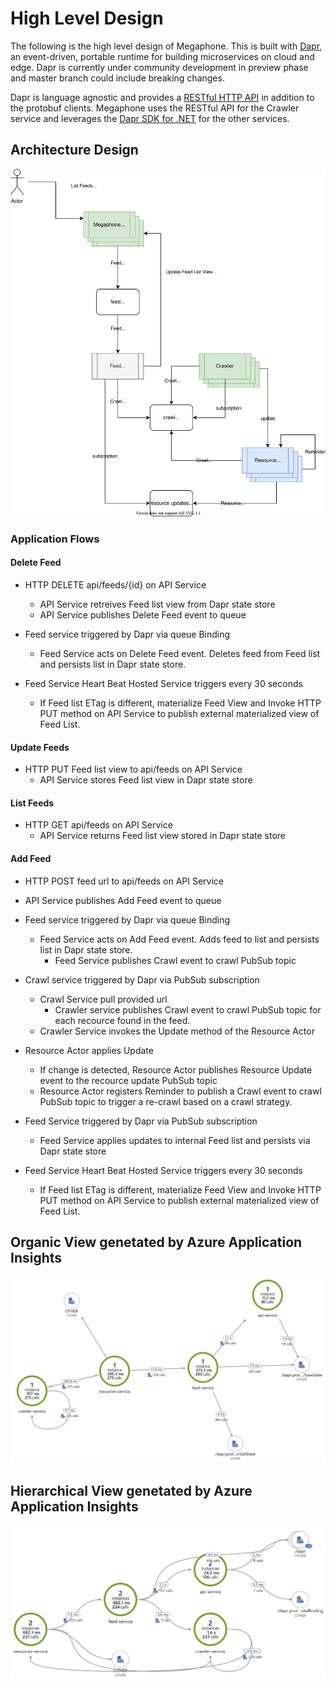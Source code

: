 # High Level Design

The following is the high level design of Megaphone. This is built with [Dapr](http://dapr.io), an event-driven, portable runtime for building microservices on cloud and edge. Dapr is currently under community development in preview phase and master branch could include breaking changes.

Dapr is language agnostic and provides a [RESTful HTTP API](https://github.com/dapr/docs/blob/master/reference/api/README.md) in addition to the protobuf clients. Megaphone uses the RESTful API for the Crawler service and leverages the [Dapr SDK for .NET](https://github.com/dapr/dotnet-sdk) for the other services.

## Architecture Design

![megaphone design](./media/megaphone.svg)

### Application Flows

#### Delete Feed

- HTTP DELETE api/feeds/{id} on API Service
  - API Service retreives Feed list view from Dapr state store
  - API Service publishes Delete Feed event to queue

- Feed service triggered by Dapr via queue Binding
  - Feed Service acts on Delete Feed event. Deletes feed from Feed list and persists list in Dapr state store.

- Feed Service Heart Beat Hosted Service triggers every 30 seconds
  - If Feed list ETag is different, materialize Feed View and Invoke HTTP PUT method on API Service to publish external materialized view of Feed List.

#### Update Feeds

- HTTP PUT Feed list view to api/feeds on API Service
  - API Service stores Feed list view in Dapr state store

#### List Feeds

- HTTP GET api/feeds on API Service
  - API Service returns Feed list view stored in Dapr state store

#### Add Feed

- HTTP POST feed url to api/feeds on API Service

- API Service publishes Add Feed event to queue

- Feed service triggered by Dapr via queue Binding
  - Feed Service acts on Add Feed event. Adds feed to list and persists list in Dapr state store.
    - Feed Service publishes Crawl event to crawl PubSub topic

- Crawl service triggered by Dapr via PubSub subscription
  - Crawl Service pull provided url
    - Crawler service publishes Crawl event to crawl PubSub topic for each recource found in the feed.
  - Crawler Service invokes the Update method of the Resource Actor

- Resource Actor applies Update
  - If change is detected, Resource Actor publishes Resource Update event to the recource update PubSub topic
  - Resource Actor registers Reminder to publish a Crawl event to crawl PubSub topic to trigger a re-crawl based on a crawl strategy.

- Feed Service triggered by Dapr via PubSub subscription
  - Feed Service applies updates to internal Feed list and persists via Dapr state store

- Feed Service Heart Beat Hosted Service triggers every 30 seconds
  - If Feed list ETag is different, materialize Feed View and Invoke HTTP PUT method on API Service to publish external materialized view of Feed List.

## Organic View genetated by Azure Application Insights

![megaphone organic view](./media/megaphone-organic-view-application-insights.jpg)

## Hierarchical View genetated by Azure Application Insights

![megaphone organic view](./media/megaphone-hierarchical-view-application-insights.jpg)
